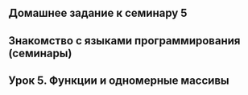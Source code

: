 ## Домашнее задание к семинару 5
## Знакомство с языками программирования (семинары)
## Урок 5. Функции и одномерные массивы